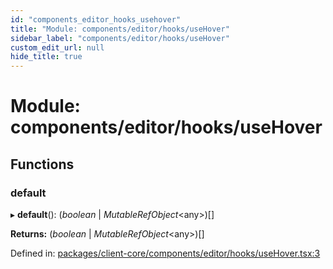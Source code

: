 ```yaml
---
id: "components_editor_hooks_usehover"
title: "Module: components/editor/hooks/useHover"
sidebar_label: "components/editor/hooks/useHover"
custom_edit_url: null
hide_title: true
---
```


# Module: components/editor/hooks/useHover

## Functions

### default

▸ **default**(): (*boolean* \| *MutableRefObject*<any\>)[]

**Returns:** (*boolean* \| *MutableRefObject*<any\>)[]

Defined in: [packages/client-core/components/editor/hooks/useHover.tsx:3](https://github.com/xr3ngine/xr3ngine/blob/56376a778/packages/client-core/components/editor/hooks/useHover.tsx#L3)
